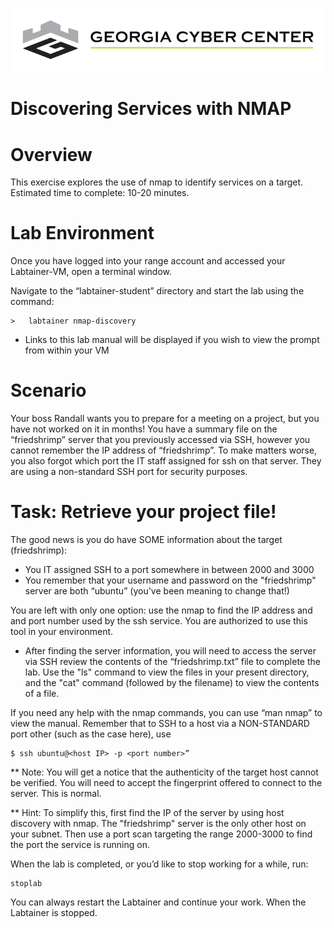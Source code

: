 ![](media/b80e0eacca6dad9d42b5dc3545946591.png)

Discovering Services with NMAP
=================================

Overview
========

This exercise explores the use of nmap to identify services on a target.
Estimated time to complete: 10-20 minutes.

Lab Environment
===============

Once you have logged into your range account and accessed your Labtainer-VM,
open a terminal window.

Navigate to the “labtainer-student” directory and start the lab using the
command:

~~~~~~~~~~~~~~~~~~~~~~~~~~~~~~~~~~~~~~~~~~~~~~~~~~~~~~~~~~~~~~~~~~~~~~~~~~~~~~~~
>   labtainer nmap-discovery
~~~~~~~~~~~~~~~~~~~~~~~~~~~~~~~~~~~~~~~~~~~~~~~~~~~~~~~~~~~~~~~~~~~~~~~~~~~~~~~~

-   Links to this lab manual will be displayed if you wish to view the prompt
    from within your VM

Scenario
===============

Your boss Randall wants you to prepare for a meeting on a project, but you have not worked on it in months! You have a summary file on the “friedshrimp” server that you previously accessed via SSH, however you cannot remember the IP address of “friedshrimp”. To make matters worse, you also forgot which port the IT staff assigned for ssh on that server. They are using a non-standard SSH port for security purposes.

Task: Retrieve your project file!
===============

The good news is you do have SOME information about the target (friedshrimp):

- You IT assigned SSH to a port somewhere in between 2000 and 3000
- You remember that your username and password on the "friedshrimp" server are both “ubuntu” (you've been meaning to change that!)

You are left with only one option: use the nmap to find the IP address and and port number used by the ssh service. You are authorized to use this tool in your environment.  

- After finding the server information, you will need to access the server via SSH review the contents of the “friedshrimp.txt” file to complete the lab. Use the "ls" command to view the files in your present directory, and the "cat" command (followed by the filename) to view the contents of a file. 

If you need any help with the nmap commands, you can use “man nmap” to view the manual. Remember that to SSH to a host via a NON-STANDARD port other (such as the case here), use 
```
$ ssh ubuntu@<host IP> -p <port number>”
```
** Note: You will get a notice that the authenticity of the target host cannot be verified. You will need to accept the fingerprint offered to connect to the server. This is normal.

** Hint: To simplify this, first find the IP of the server by using host discovery with nmap. The "friedshrimp" server is the only other host on your subnet.  Then use a port scan targeting the range 2000-3000 to find the port the service is running on.

When the lab is completed, or you’d like to stop working for a while, run:

```
stoplab
``` 

You can always restart the Labtainer and continue your work. When the Labtainer is stopped. 
